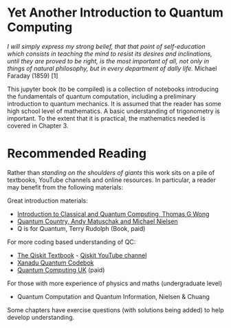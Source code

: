 # Yet Another Introduction to Quantum Computing

*I will simply express my strong belief, that that point of self-education which consists in teaching the mind to resist its desires and inclinations, until they are proved to be right, is the most important of all, not only in things of natural philosophy, but in every department of dally life.* Michael Faraday (1859) [1]


This jupyter book (to be compiled) is a collection of notebooks introducing the fundamentals of quantum computation, including a preliminary introduction to quantum mechanics. It is assumed that the reader has some high school level of mathematics. A basic understanding of trigonometry is important. To the extent that it is practical, the mathematics needed is covered in Chapter 3. 

# Recommended Reading 

Rather than *standing on the shoulders of giants* this work sits on a pile of textbooks, YouTube channels and online resources. In particular, a reader may benefit from the following materials: 

Great introduction materials:


- [Introduction to Classical and Quantum Computing, Thomas G Wong](http://www.thomaswong.net/introduction-to-classical-and-quantum-computing-1e2p.pdf)
- [Quantum Country, Andy Matuschak and Michael Nielsen](https://quantum.country/)
- Q is for Quantum, Terry Rudolph (Book, paid)


For more coding based understanding of QC:

- [The Qiskit Textbook](https://qiskit.org/textbook/preface.html) 
        - [Qiskit YouTube channel](https://www.youtube.com/c/qiskit)
- [Xanadu Quantum Codebok](https://codebook.xanadu.ai/) 
- [Quantum Computing UK](https://quantumcomputinguk.org/) (paid)


For those with more experience of physics and maths (undergraduate level)

- Quantum Computation and Quantum Information, Nielsen & Chuang 

Some chapters have exercise questions (with solutions being added) to help develop understanding. 
